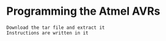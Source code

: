 # Programming the Atmel AVRs
    Download the tar file and extract it
    Instructions are written in it
